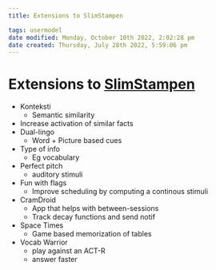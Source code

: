 ```yaml
---
title: Extensions to SlimStampen

tags: usermodel 
date modified: Monday, October 10th 2022, 2:02:28 pm
date created: Thursday, July 28th 2022, 5:59:06 pm
---
```


# Extensions to [SlimStampen](SlimStampen.md)
- Konteksti
	- Semantic similarity
- Increase activation of similar facts
- Dual-lingo
	- Word + Picture based cues
- Type of info
	- Eg vocabulary
- Perfect pitch
	- auditory stimuli
- Fun with flags
	- Improve scheduling by computing a continous stimuli
- CramDroid
	- App that helps with between-sessions
	- Track decay functions and send notif
- Space Times
	- Game based memorization of tables
- Vocab Warrior
	- play against an ACT-R
	- answer faster

